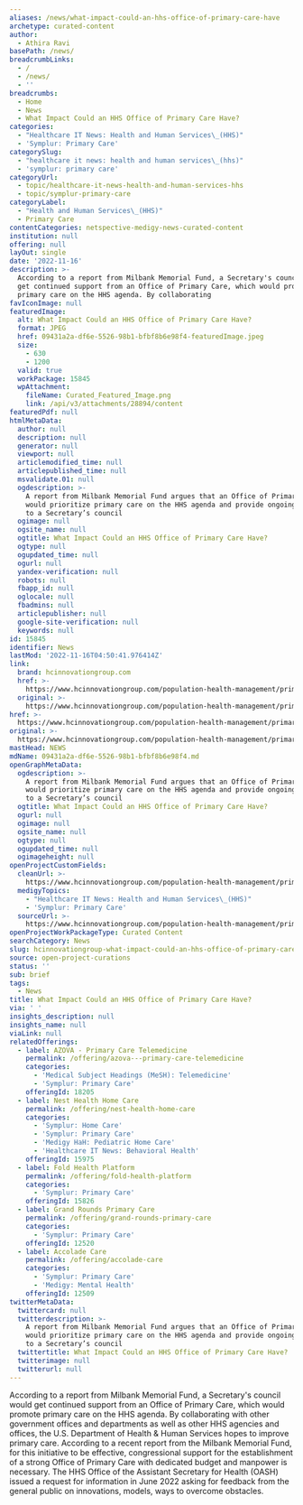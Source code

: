 ```yaml
---
aliases: /news/what-impact-could-an-hhs-office-of-primary-care-have
archetype: curated-content
author:
  - Athira Ravi
basePath: /news/
breadcrumbLinks:
  - /
  - /news/
  - ''
breadcrumbs:
  - Home
  - News
  - What Impact Could an HHS Office of Primary Care Have?
categories:
  - "Healthcare IT News: Health and Human Services\_(HHS)"
  - 'Symplur: Primary Care'
categorySlug:
  - "healthcare it news: health and human services\_(hhs)"
  - 'symplur: primary care'
categoryUrl:
  - topic/healthcare-it-news-health-and-human-services-hhs
  - topic/symplur-primary-care
categoryLabel:
  - "Health and Human Services\_(HHS)"
  - Primary Care
contentCategories: netspective-medigy-news-curated-content
institution: null
offering: null
layOut: single
date: '2022-11-16'
description: >-
  According to a report from Milbank Memorial Fund, a Secretary's council would
  get continued support from an Office of Primary Care, which would promote
  primary care on the HHS agenda. By collaborating
favIconImage: null
featuredImage:
  alt: What Impact Could an HHS Office of Primary Care Have?
  format: JPEG
  href: 09431a2a-df6e-5526-98b1-bfbf8b6e98f4-featuredImage.jpeg
  size:
    - 630
    - 1200
  valid: true
  workPackage: 15845
  wpAttachment:
    fileName: Curated_Featured_Image.png
    link: /api/v3/attachments/28894/content
featuredPdf: null
htmlMetaData:
  author: null
  description: null
  generator: null
  viewport: null
  articlemodified_time: null
  articlepublished_time: null
  msvalidate.01: null
  ogdescription: >-
    A report from Milbank Memorial Fund argues that an Office of Primary Care
    would prioritize primary care on the HHS agenda and provide ongoing support
    to a Secretary’s council
  ogimage: null
  ogsite_name: null
  ogtitle: What Impact Could an HHS Office of Primary Care Have?
  ogtype: null
  ogupdated_time: null
  ogurl: null
  yandex-verification: null
  robots: null
  fbapp_id: null
  oglocale: null
  fbadmins: null
  articlepublisher: null
  google-site-verification: null
  keywords: null
id: 15845
identifier: News
lastMod: '2022-11-16T04:50:41.976414Z'
link:
  brand: hcinnovationgroup.com
  href: >-
    https://www.hcinnovationgroup.com/population-health-management/primary-care/news/21286990/what-impact-could-an-hhs-office-of-primary-care-have
  original: >-
    https://www.hcinnovationgroup.com/population-health-management/primary-care/news/21286990/what-impact-could-an-hhs-office-of-primary-care-have
href: >-
  https://www.hcinnovationgroup.com/population-health-management/primary-care/news/21286990/what-impact-could-an-hhs-office-of-primary-care-have
original: >-
  https://www.hcinnovationgroup.com/population-health-management/primary-care/news/21286990/what-impact-could-an-hhs-office-of-primary-care-have
mastHead: NEWS
mdName: 09431a2a-df6e-5526-98b1-bfbf8b6e98f4.md
openGraphMetaData:
  ogdescription: >-
    A report from Milbank Memorial Fund argues that an Office of Primary Care
    would prioritize primary care on the HHS agenda and provide ongoing support
    to a Secretary’s council
  ogtitle: What Impact Could an HHS Office of Primary Care Have?
  ogurl: null
  ogimage: null
  ogsite_name: null
  ogtype: null
  ogupdated_time: null
  ogimageheight: null
openProjectCustomFields:
  cleanUrl: >-
    https://www.hcinnovationgroup.com/population-health-management/primary-care/news/21286990/what-impact-could-an-hhs-office-of-primary-care-have
  medigyTopics:
    - "Healthcare IT News: Health and Human Services\_(HHS)"
    - 'Symplur: Primary Care'
  sourceUrl: >-
    https://www.hcinnovationgroup.com/population-health-management/primary-care/news/21286990/what-impact-could-an-hhs-office-of-primary-care-have
openProjectWorkPackageType: Curated Content
searchCategory: News
slug: hcinnovationgroup-what-impact-could-an-hhs-office-of-primary-care-have
source: open-project-curations
status: ''
sub: brief
tags:
  - News
title: What Impact Could an HHS Office of Primary Care Have?
via: ' '
insights_description: null
insights_name: null
viaLink: null
relatedOfferings:
  - label: AZOVA - Primary Care Telemedicine
    permalink: /offering/azova---primary-care-telemedicine
    categories:
      - 'Medical Subject Headings (MeSH): Telemedicine'
      - 'Symplur: Primary Care'
    offeringId: 18205
  - label: Nest Health Home Care
    permalink: /offering/nest-health-home-care
    categories:
      - 'Symplur: Home Care'
      - 'Symplur: Primary Care'
      - 'Medigy HaH: Pediatric Home Care'
      - 'Healthcare IT News: Behavioral Health'
    offeringId: 15975
  - label: Fold Health Platform
    permalink: /offering/fold-health-platform
    categories:
      - 'Symplur: Primary Care'
    offeringId: 15826
  - label: Grand Rounds Primary Care
    permalink: /offering/grand-rounds-primary-care
    categories:
      - 'Symplur: Primary Care'
    offeringId: 12520
  - label: Accolade Care
    permalink: /offering/accolade-care
    categories:
      - 'Symplur: Primary Care'
      - 'Medigy: Mental Health'
    offeringId: 12509
twitterMetaData:
  twittercard: null
  twitterdescription: >-
    A report from Milbank Memorial Fund argues that an Office of Primary Care
    would prioritize primary care on the HHS agenda and provide ongoing support
    to a Secretary’s council
  twittertitle: What Impact Could an HHS Office of Primary Care Have?
  twitterimage: null
  twitterurl: null
---
```

<p>According to a report from Milbank Memorial Fund, a Secretary's council would get continued support from an Office of Primary Care, which would promote primary care on the HHS agenda. By collaborating with other government offices and departments as well as other HHS agencies and offices, the U.S. Department of Health &amp; Human Services hopes to improve primary care. According to a recent report from the Milbank Memorial Fund, for this initiative to be effective, congressional support for the establishment of a strong Office of Primary Care with dedicated budget and manpower is necessary. The HHS Office of the Assistant Secretary for Health (OASH) issued a request for information in June 2022 asking for feedback from the general public on innovations, models, ways to overcome obstacles.</p>
